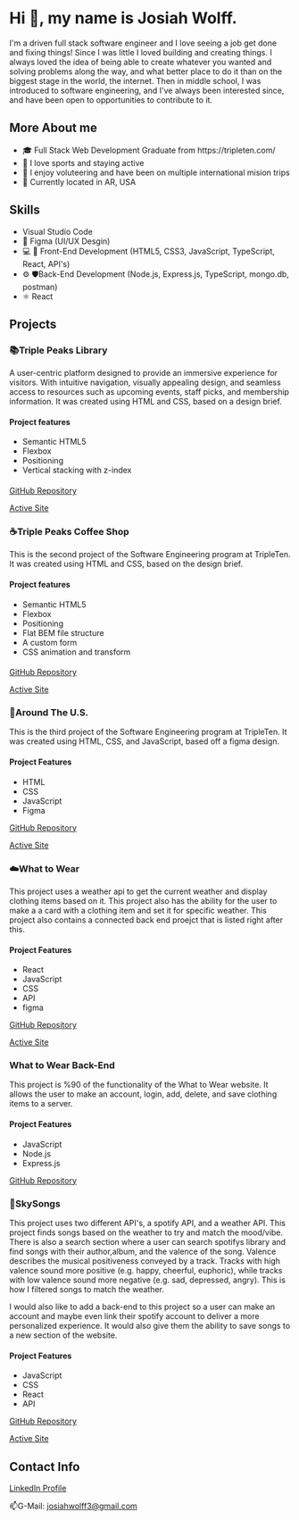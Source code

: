 <h1>Hi 👋, my name is Josiah Wolff.</h1>
I'm a driven full stack software engineer and I love seeing a job get done and fixing things! Since I was little I loved building and creating things. I always loved the idea of being able to create whatever you wanted and solving problems along the way, and what better place to do it than on the biggest stage in the world, the internet. Then in middle school, I was introduced to software engineering, and I've always been interested since, and have been open to opportunities to contribute to it.

<h2>More About me</h2>

<ul>
  <li>🎓 Full Stack Web Development Graduate from https://tripleten.com/ </li>
  <li>🏀 I love sports and staying active</li>
  <li>🔨 I enjoy voluteering and have been on multiple international mision trips</li>
  <li>📍 Currently located in AR, USA</li>
</ul>

<h2>Skills</h2>

<ul>
  <li>Visual Studio Code</li>
  <li>🔧 Figma (UI/UX Desgin)</li>
  <li>💻 📱 Front-End Development (HTML5, CSS3, JavaScript, TypeScript, React, API's)</li>
  <li>⚙️ 🛡️Back-End Development (Node.js, Express.js, TypeScript, mongo.db, postman)</li>
  <li>⚛️ React</li>
</ul>

<h2>Projects</h2>

<h3>📚Triple Peaks Library</h3>

A user-centric platform designed to provide an immersive experience for visitors. With intuitive navigation, visually appealing design, and seamless access to resources such as upcoming events, staff picks, and membership information. It was created using HTML and CSS, based on a design brief.

<h4>Project features</h4>
<ul>
<li>Semantic HTML5</li>
<li>Flexbox</li>
<li>Positioning</li>
<li>Vertical stacking with z-index</li>
</ul>

<h4></h4>

[GitHub Repository](https://github.com/JosiahWolff/se_project_library1)

[Active Site](https://JosiahWolff.github.io/se_project_library1/)

<h3>☕Triple Peaks Coffee Shop</h3>

This is the second project of the Software Engineering program at TripleTen. It was created using HTML and CSS, based on the design brief.

<h4>Project features</h4>
<ul>
<li>Semantic HTML5</li>
<li>Flexbox</li>
<li>Positioning</li>
<li>Flat BEM file structure</li>
<li>A custom form</li>
<li>CSS animation and transform</li>
</ul>

<h4></h4>

[GitHub Repository](https://github.com/JosiahWolff/se_project_coffeeshop)

[Active Site](https://josiahwolff.github.io/se_project_coffeeshop/)

<h3>🌄Around The U.S.</h3>

This is the third project of the Software Engineering program at TripleTen. It was created using HTML, CSS, and JavaScript, based off a figma design.

<h4>Project Features</h4>
<ul>
<li>HTML</li>
<li>CSS</li>
<li>JavaScript</li>
<li>Figma</li>
</ul>

[GitHub Repository](https://github.com/JosiahWolff/se_project_aroundtheus)

[Active Site](https://josiahwolff.github.io/se_project_aroundtheus/)

<h3>☁️What to Wear</h3>

This project uses a weather api to get the current weather and display clothing items based on it. This project also has the ability for the user to make a a card with a clothing item and set it for specific weather. This project also contains a connected back end proejct that is listed right after this.

<h4>Project Features</h4>
<ul>
  <li>React</li>
  <li>JavaScript</li>
  <li>CSS</li>
  <li>API</li>
  <li>figma</li>
</ul>

[GitHub Repository](https://github.com/JosiahWolff/se_project_react)

[Active Site](https://wtwrbyjosiah3311.crabdance.com/)

<h3>What to Wear Back-End</h3>

This project is %90 of the functionality of the What to Wear website. It allows the user to make an account, login, add, delete, and save clothing items to a server.

<h4>Project Features</h4>
<ul>
  <li>JavaScript</li>
  <li>Node.js</li>
  <li>Express.js</li>
</ul>

[GitHub Repository](https://github.com/JosiahWolff/se_project_express)

<h3>🎵SkySongs</h3>

This project uses two different API's, a spotify API, and a weather API. This project finds songs based on the weather to try and match the mood/vibe. There is also a search section where a user can search spotifys library and find songs with their author,album, and the valence of the song. Valence describes the musical positiveness conveyed by a track. Tracks with high valence sound more positive (e.g. happy, cheerful, euphoric), while tracks with low valence sound more negative (e.g. sad, depressed, angry). This is how I filtered songs to match the weather.

I would also like to add a back-end to this project so a user can make an account and maybe even link their spotify account to deliver a more personalized experience. It would also give them the ability to save songs to a new section of the website.

<h4>Project Features</h4>
<ul>
  <li>JavaScript</li>
  <li>CSS</li>
  <li>React</li>
  <li>API</li>
</ul>

[GitHub Repository](https://github.com/JosiahWolff/SkySongs-frontend)

[Active Site](https://josiahwolff.github.io/SkySongs-frontend)

<h2>Contact Info</h2>

[LinkedIn Profile](https://linkedin.com/in/josiah-wolff)

📫G-Mail: josiahwolff3@gmail.com

<!--
**josiah3311/josiah3311** is a ✨ _special_ ✨ repository because its `README.md` (this file) appears on your GitHub profile.

Here are some ideas to get you started:

- 🔭 I’m currently working on ...
- 🌱 I’m currently learning ...
- 👯 I’m looking to collaborate on ...
- 🤔 I’m looking for help with ...
- 💬 Ask me about ...
- 📫 How to reach me: ...
- 😄 Pronouns: ...
- ⚡ Fun fact: ...
-->

